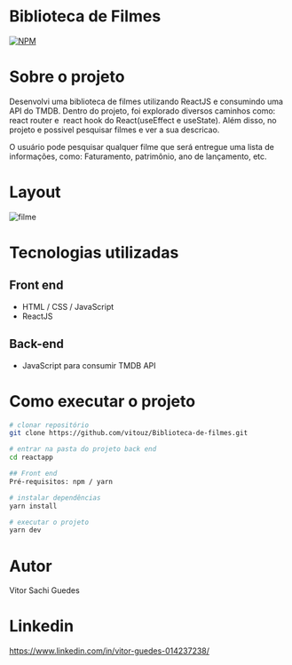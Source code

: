 # Biblioteca de Filmes
[![NPM](https://img.shields.io/npm/l/react)](https://github.com/vitouz/Biblioteca-de-filmes/blob/master/License) 

# Sobre o projeto

Desenvolvi uma biblioteca de filmes utilizando ReactJS e consumindo uma API do TMDB. Dentro do projeto, foi explorado diversos caminhos como: react router e  react hook do React(useEffect e useState). Além disso, no projeto e possivel pesquisar filmes e ver a sua descricao.

O usuário pode pesquisar qualquer filme que será entregue uma lista de informações, como: Faturamento, patrimônio, ano de lançamento, etc.

# Layout
![filme](https://user-images.githubusercontent.com/112439603/206232607-226ba67b-b75f-47e0-8f06-5a1562701521.png)


# Tecnologias utilizadas
## Front end
- HTML / CSS  / JavaScript
- ReactJS

## Back-end
- JavaScript para consumir TMDB API

# Como executar o projeto

```bash
# clonar repositório
git clone https://github.com/vitouz/Biblioteca-de-filmes.git

# entrar na pasta do projeto back end
cd reactapp

## Front end 
Pré-requisitos: npm / yarn

# instalar dependências
yarn install

# executar o projeto
yarn dev
```

# Autor

Vitor Sachi Guedes

# Linkedin

https://www.linkedin.com/in/vitor-guedes-014237238/
